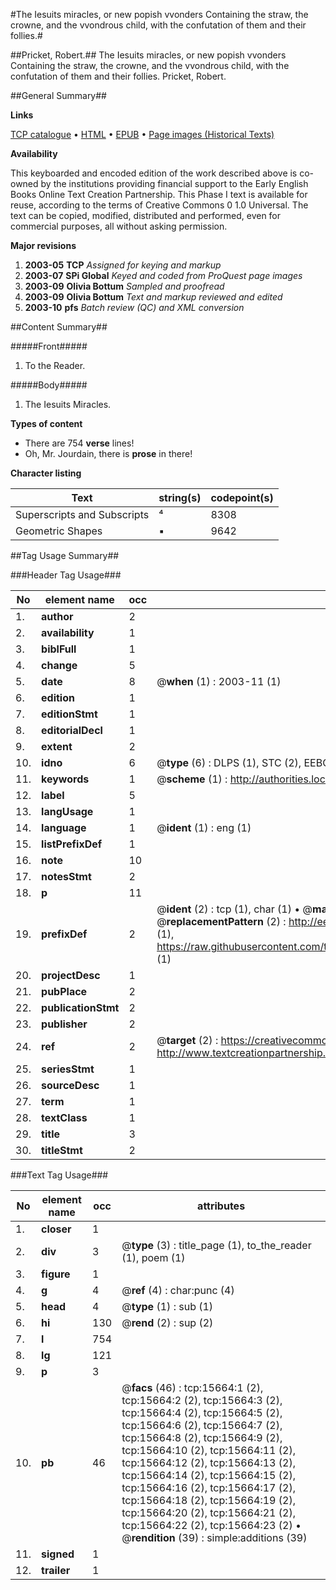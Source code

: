 #The Iesuits miracles, or new popish vvonders Containing the straw, the crowne, and the vvondrous child, with the confutation of them and their follies.#

##Pricket, Robert.##
The Iesuits miracles, or new popish vvonders Containing the straw, the crowne, and the vvondrous child, with the confutation of them and their follies.
Pricket, Robert.

##General Summary##

**Links**

[TCP catalogue](http://www.ota.ox.ac.uk/tcp/)  • 
[HTML](http://tei.it.ox.ac.uk/tcp/Texts-HTML/free/A10/A10087.html)  • 
[EPUB](http://tei.it.ox.ac.uk/tcp/Texts-EPUB/free/A10/A10087.epub) • 
[Page images (Historical Texts)](https://data.historicaltexts.jisc.ac.uk/view?pubId=eebo-99850457e&pageId=eebo-99850457e-15664-1)

**Availability**

This keyboarded and encoded edition of the
	       work described above is co-owned by the institutions
	       providing financial support to the Early English Books
	       Online Text Creation Partnership. This Phase I text is
	       available for reuse, according to the terms of Creative
	       Commons 0 1.0 Universal. The text can be copied,
	       modified, distributed and performed, even for
	       commercial purposes, all without asking permission.

**Major revisions**

1. __2003-05__ __TCP__ *Assigned for keying and markup*
1. __2003-07__ __SPi Global__ *Keyed and coded from ProQuest page images*
1. __2003-09__ __Olivia Bottum__ *Sampled and proofread*
1. __2003-09__ __Olivia Bottum__ *Text and markup reviewed and edited*
1. __2003-10__ __pfs__ *Batch review (QC) and XML conversion*

##Content Summary##

#####Front#####

1. To the Reader.

#####Body#####

1. The Iesuits Miracles.

**Types of content**

  * There are 754 **verse** lines!
  * Oh, Mr. Jourdain, there is **prose** in there!

**Character listing**


|Text|string(s)|codepoint(s)|
|---|---|---|
|Superscripts             and Subscripts|⁴|8308|
|Geometric Shapes|▪|9642|

##Tag Usage Summary##

###Header Tag Usage###

|No|element name|occ|attributes|
|---|---|---|---|
|1.|__author__|2||
|2.|__availability__|1||
|3.|__biblFull__|1||
|4.|__change__|5||
|5.|__date__|8| @__when__ (1) : 2003-11 (1)|
|6.|__edition__|1||
|7.|__editionStmt__|1||
|8.|__editorialDecl__|1||
|9.|__extent__|2||
|10.|__idno__|6| @__type__ (6) : DLPS (1), STC (2), EEBO-CITATION (1), PROQUEST (1), VID (1)|
|11.|__keywords__|1| @__scheme__ (1) : http://authorities.loc.gov/ (1)|
|12.|__label__|5||
|13.|__langUsage__|1||
|14.|__language__|1| @__ident__ (1) : eng (1)|
|15.|__listPrefixDef__|1||
|16.|__note__|10||
|17.|__notesStmt__|2||
|18.|__p__|11||
|19.|__prefixDef__|2| @__ident__ (2) : tcp (1), char (1)  •  @__matchPattern__ (2) : ([0-9\-]+):([0-9IVX]+) (1), (.+) (1)  •  @__replacementPattern__ (2) : http://eebo.chadwyck.com/downloadtiff?vid=$1&page=$2 (1), https://raw.githubusercontent.com/textcreationpartnership/Texts/master/tcpchars.xml#$1 (1)|
|20.|__projectDesc__|1||
|21.|__pubPlace__|2||
|22.|__publicationStmt__|2||
|23.|__publisher__|2||
|24.|__ref__|2| @__target__ (2) : https://creativecommons.org/publicdomain/zero/1.0/ (1), http://www.textcreationpartnership.org/docs/. (1)|
|25.|__seriesStmt__|1||
|26.|__sourceDesc__|1||
|27.|__term__|1||
|28.|__textClass__|1||
|29.|__title__|3||
|30.|__titleStmt__|2||


###Text Tag Usage###

|No|element name|occ|attributes|
|---|---|---|---|
|1.|__closer__|1||
|2.|__div__|3| @__type__ (3) : title_page (1), to_the_reader (1), poem (1)|
|3.|__figure__|1||
|4.|__g__|4| @__ref__ (4) : char:punc (4)|
|5.|__head__|4| @__type__ (1) : sub (1)|
|6.|__hi__|130| @__rend__ (2) : sup (2)|
|7.|__l__|754||
|8.|__lg__|121||
|9.|__p__|3||
|10.|__pb__|46| @__facs__ (46) : tcp:15664:1 (2), tcp:15664:2 (2), tcp:15664:3 (2), tcp:15664:4 (2), tcp:15664:5 (2), tcp:15664:6 (2), tcp:15664:7 (2), tcp:15664:8 (2), tcp:15664:9 (2), tcp:15664:10 (2), tcp:15664:11 (2), tcp:15664:12 (2), tcp:15664:13 (2), tcp:15664:14 (2), tcp:15664:15 (2), tcp:15664:16 (2), tcp:15664:17 (2), tcp:15664:18 (2), tcp:15664:19 (2), tcp:15664:20 (2), tcp:15664:21 (2), tcp:15664:22 (2), tcp:15664:23 (2)  •  @__rendition__ (39) : simple:additions (39)|
|11.|__signed__|1||
|12.|__trailer__|1||
